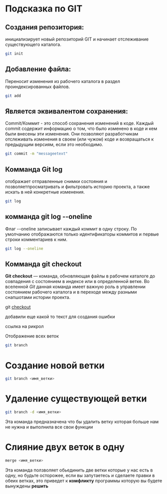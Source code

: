 # Подсказка по GIT

## Создания репозитория:
инициализирует новый репозиторий GIT и начинает отслеживание существующего каталога.
```sh
git init
```
## Добавление файла:
Переносит изменения из рабочего каталога в раздел проиндексированных файлов.
```sh
git add
```
## Является эквивалентом сохранения:
Commit/Коммит - это способ сохранения изменений в коде. Каждый commit содержит информацию о том, что было изменено в коде и кем были внесены эти изменения. Они позволяют разработчикам отслеживать изменения в своем (или чужом) коде и возвращаться к предыдущим версиям, если это необходимо.
```sh
git commit -m "messageеtext"
```
## Комманда Git log
отображает отправленные снимки состояния и позволяетпросматривать и фильтровать историю проекта, а также искать в ней конкретные изменения. 
```sh
git log
```
## комманда git log --oneline
Флаг --oneline записывает каждый коммит в одну строку. По умолчанию отображаются только идентификаторы коммитов и первые строки комментариев к ним.
```sh
git log --oneline
```
## Комманда **git** checkout
**Git checkout** — команда, обновляющая файлы в рабочем каталоге до совпадения с состоянием в индексе или в определенной ветке. Во вселенной *Git* данная команда имеет важную роль в управлении состоянием рабочего каталога и в переходе между разными снапшотами истории проекта.

git [checkout](https://www.youtube.com/watch?v=dQw4w9WgXcQ&ab_channel=RickAstley "кайф") 

добавили еще какой то текст для создания ошибки

ссылка на рикрол

Отображение всех веток
```sh
git branch
```

# Создание новой ветки
```sh
git branch <имя_ветки>
```

# Удаление существующей ветки
```sh
git branch -d <имя_ветки>
```
Эта команда предназначена что бы удалить ветку которая больше нам не нужна и выполнила все свои функции

# Слияние двух веток в одну 
```sh
merge <имя_ветки>
```
Эта команда ползволяет обьединить две ветки которые у нас есть в одну, но будьте осторожее, если вы запутаетесь и сделаете правки в обеих ветках, это приведет к __комфликту__ программы которую вы будете вынуждены **решить**
